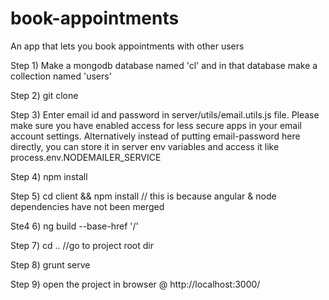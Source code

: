 # book-appointments
An app that lets you book appointments with other users

Step 1) Make a mongodb database named 'cl' and in that database make a collection named 'users'

Step 2) git clone

Step 3) Enter email id and password in server/utils/email.utils.js file. Please make sure you have enabled access for less secure apps in your email account settings. Alternatively instead of putting email-password here directly, you can store it in server env variables and access it like process.env.NODEMAILER_SERVICE

Step 4) npm install

Step 5) cd client && npm install // this is because angular & node dependencies have not been merged

Ste4 6) ng build --base-href '/'

Step 7) cd .. //go to project root dir

Step 8) grunt serve

Step 9) open the project in browser @ http://localhost:3000/
